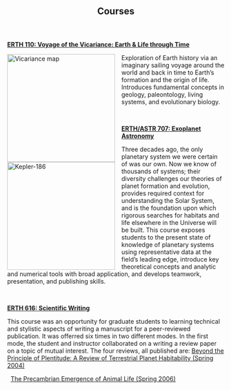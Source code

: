 <html>
<head>
<style>
.image-left {
  float: left;
  margin-right: 15px; /* Adds some space between the image and the text */
}
</style>
</head>

<!-- Header -->
<header id="header">
<h2><strong>Courses</strong><br/></h2>
</header>
<!-- Main -->
<div id="main">

<section id="one">
<!-- <h2>Courses</h2>
--><div class="row">
	 
<article class="6u$ 12u$(xsmall) work-item">
<p><b><a href="https://catalog.manoa.hawaii.edu/preview_course_nopop.php?catoid=2&coid=50882">ERTH 110: Voyage of the Vicariance: Earth & Life through Time</a> </b></p>
<img src="../images/vicariance_map.png" width=250 height=250 alt="Vicariance map" class="image-left">
<p>Exploration of Earth history via an imaginary sailing voyage around the world and back in time to Earth’s formation and the origin of life. Introduces fundamental concepts in geology, paleontology, living systems, and evolutionary biology. </p>    
</article>
<br>
<p></p>
<article class="6u$ 12u$(xsmall) work-item">
<p><b><a href="https://catalog.manoa.hawaii.edu/preview_course_nopop.php?catoid=2&coid=50814">ERTH/ASTR 707: Exoplanet Astronomy</a></b></p>
<img src="../images/Kepler-186.jpg" width=250 height=250 alt="Kepler-186" class="image-left">
<p>Three decades ago, the only planetary system we were certain of was our own. Now we know of thousands of systems; their diversity challenges our theories of planet formation and evolution, provides required context for understanding the Solar System, and is the foundation upon which rigorous searches for habitats and life elsewhere in the Universe will be built. This course exposes students to the present state of knowledge of planetary systems using representative data at the field’s leading edge, introduce key theoretical concepts and analytic and numerical tools with broad application, and develops teamwork, presentation, and publishing skills.</p>
</article>

<br>
<p></p>
<article class="6u$ 12u$(xsmall) work-item">
<p><b><a href="https://manoa.hawaii.edu/catalog-2024-25/courses/gg-erth-616-how-to-write-a-scientific-paper-3/">ERTH 616: Scientific Writing</a></b></p>
<p>This course was an opportunity for graduate students to learning technical and stylistic aspects of writing a manuscript for a peer-reviewed publication.  It was offerred six times in two different modes.  In the first mode, the student and instructor collaborated on a writing a review paper on a topic of mutual interest.  The four reviews, all published are:  <a href="https://www.liebertpub.com/doi/10.1089/ast.2005.5.100">Beyond the Principle of Plentitude: A Review of Terrestrial Planet Habitability (Spring 2004)</a></p> &nbsp; <a href="https://onlinelibrary.wiley.com/doi/10.1111/j.1472-4669.2007.00125.x">The Precambrian Emergence of Animal Life (Spring 2006)</a>&nbsp;<a href='https://ui.adsabs.harvard.edu/abs/2013SSRv..180...71S/abstract">Below One Earth: The Detection, Formation, and Properties of Subterrestrial Worlds (Spring 2013)</a>&nbsp;<a href="https://www.sciencedirect.com/science/article/abs/pii/S000928192030146X">Lava Worlds: from Early Earth to Exoplanets (Spring 2020)</a>.  
</article>


